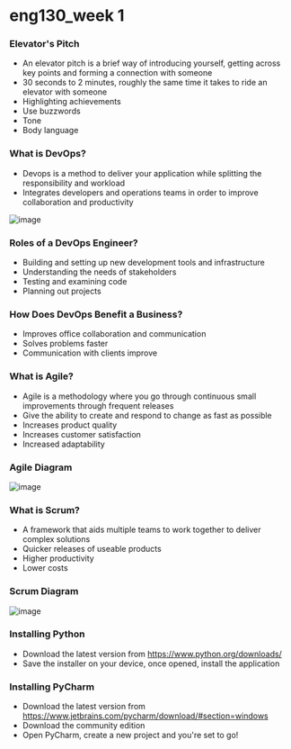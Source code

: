 # eng130_week 1 

### Elevator's Pitch
- An elevator pitch is a brief way of introducing yourself, getting across key points and forming a connection with someone
- 30 seconds to 2 minutes, roughly the same time it takes to ride an elevator with someone
- Highlighting achievements 
- Use buzzwords
- Tone 
- Body language 

### What is DevOps?
- Devops is a method to deliver your application while splitting the responsibility and workload
- Integrates developers and operations teams in order to improve collaboration and productivity

![image](https://user-images.githubusercontent.com/78093219/194602230-0ef37239-bfa1-44e3-9b22-a654c18cbbdb.png)

### Roles of a DevOps Engineer?
- Building and setting up new development tools and infrastructure
- Understanding the needs of stakeholders
- Testing and examining code
- Planning out projects

### How Does DevOps Benefit a Business?
- Improves office collaboration and communication
- Solves problems faster 
- Communication with clients improve

### What is Agile?
- Agile is a methodology where you go through continuous small improvements through frequent releases 
- Give the ability to create and respond to change as fast as possible
- Increases product quality 
- Increases customer satisfaction
- Increased adaptability

### Agile Diagram
![image](https://user-images.githubusercontent.com/78093219/194601958-5b50c10c-b103-4471-afd5-f04ed1d6d744.png)

### What is Scrum?
- A framework that aids multiple teams to work together to deliver complex solutions
- Quicker releases of useable products
- Higher productivity
- Lower costs 

### Scrum Diagram
![image](https://user-images.githubusercontent.com/78093219/194601774-be3af713-89f9-42ae-814d-f2782e81875d.png)

### Installing Python
- Download the latest version from https://www.python.org/downloads/
- Save the installer on your device, once opened, install the application

### Installing PyCharm
- Download the latest version from https://www.jetbrains.com/pycharm/download/#section=windows
- Download the community edition
- Open PyCharm, create a new project and you're set to go!



